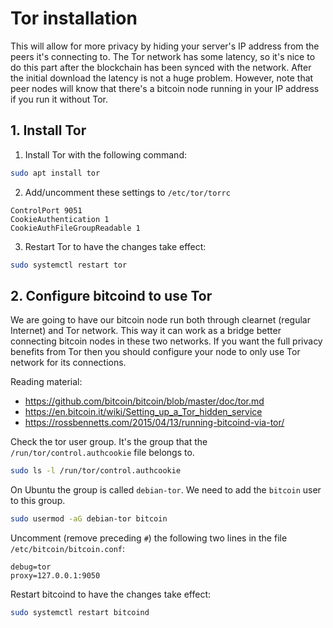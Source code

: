 # Tor installation

This will allow for more privacy by hiding your server's IP address from the peers it's connecting to.
The Tor network has some latency, so it's nice to do this part after the blockchain has been synced with the network.
After the initial download the latency is not a huge problem. However, note that peer nodes will know
that there's a bitcoin node running in your IP address if you run it without Tor.

## 1. Install Tor

1. Install Tor with the following command:
```bash
sudo apt install tor
```

2. Add/uncomment these settings to `/etc/tor/torrc`
```
ControlPort 9051
CookieAuthentication 1
CookieAuthFileGroupReadable 1
```

3. Restart Tor to have the changes take effect:
```bash
sudo systemctl restart tor
```

## 2. Configure bitcoind to use Tor

We are going to have our bitcoin node run both through clearnet (regular Internet) and Tor network.
This way it can work as a bridge better connecting bitcoin nodes in these two networks.
If you want the full privacy benefits from Tor then you should configure your node to
only use Tor network for its connections.

Reading material:
- https://github.com/bitcoin/bitcoin/blob/master/doc/tor.md
- https://en.bitcoin.it/wiki/Setting_up_a_Tor_hidden_service
- https://rossbennetts.com/2015/04/13/running-bitcoind-via-tor/

Check the tor user group. It's the group that the `/run/tor/control.authcookie` file belongs to.
```bash
sudo ls -l /run/tor/control.authcookie
```

On Ubuntu the group is called `debian-tor`. We need to add the `bitcoin` user to this group.
```bash
sudo usermod -aG debian-tor bitcoin
```

Uncomment (remove preceding `#`) the following two lines in the file `/etc/bitcoin/bitcoin.conf`:
```dotenv
debug=tor
proxy=127.0.0.1:9050
```

Restart bitcoind to have the changes take effect:
```bash
sudo systemctl restart bitcoind
```
